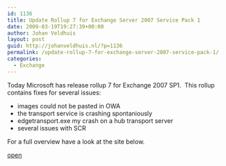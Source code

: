```yaml
---
id: 1136
title: Update Rollup 7 for Exchange Server 2007 Service Pack 1
date: 2009-03-19T19:27:39+00:00
author: Johan Veldhuis
layout: post
guid: http://johanveldhuis.nl/?p=1136
permalink: /update-rollup-7-for-exchange-server-2007-service-pack-1/
categories:
  - Exchange
---
```

Today Microsoft has release rollup 7 for Exchange 2007 SP1.  This rollup contains fixes for several issues:

  * images could not be pasted in OWA
  * the transport service is crashing spontaniously
  * edgetransport.exe my crash on a hub transport server
  * several issues with SCR

For a full overview have a look at the site below.

<a href="http://support.microsoft.com/kb/960384" target="_blank">open</a>